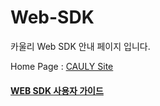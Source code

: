 # Web-SDK

카울리 Web SDK 안내 페이지 입니다. 

Home Page : <a href="http://cauly.net/" target="_blank">CAULY Site</a>

#### [WEB SDK 사용자 가이드](CaulySDKGuide.md)

